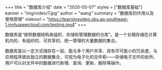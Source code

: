+++
title = "数据库介绍"
date = "2020-05-07"
styles = ["数据库基础"]
banner = "img/video/7.jpg"
author = "wang"
summary = "数据库的作用以及使用原理"
videourl = "https://learningvideo.obs.ap-southeast-1.myhuaweicloud.com/testing.mp4"
+++

数据库是“按照数据结构来组织、存储和管理数据的仓库”。是一个长期存储在计算机内的、有组织的、可共享的、统一管理的大量数据的集合。

数据库是以一定方式储存在一起、能与多个用户共享、具有尽可能小的冗余度、与应用程序彼此独立的数据集合，可视为电子化的文件柜——存储电子文件的处所，用户可以对文件中的数据进行新增、查询、更新、删除等操作。